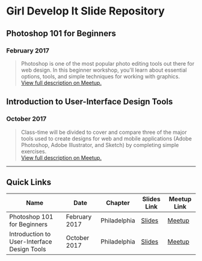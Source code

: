 # Girl Develop It Slide Repository

## Photoshop 101 for Beginners
### February 2017

> Photoshop is one of the most popular photo editing tools out there for web design. In this beginner workshop, you'll learn about essential options, tools, and simple techniques for working with graphics.  
[View full description on Meetup.](https://www.meetup.com/Girl-Develop-It-Philadelphia/events/237414062)

## Introduction to User-Interface Design Tools
### October 2017

> Class-time will be divided to cover and compare three of the major tools used to create designs for web and mobile applications (Adobe Photoshop, Adobe Illustrator, and Sketch) by completing simple exercises.  
[View full description on Meetup.](https://www.meetup.com/Girl-Develop-It-Philadelphia/events/242366541)

---

## Quick Links

Name | Date | Chapter | Slides Link | Meetup Link
--- | --- | --- | --- | ---
Photoshop 101 for Beginners | February  2017 | Philadelphia | [Slides](https://bridgetcreed.github.io/gdiphilly-photoshop101-feb2017) | [Meetup](https://www.meetup.com/Girl-Develop-It-Philadelphia/events/237414062)
Introduction to User-Interface Design Tools | October 2017 | Philadelphia | [Slides](https://bridgetcreed.github.io/gdiphilly-uitools-oct2017) | [Meetup](https://www.meetup.com/Girl-Develop-It-Philadelphia/events/242366541)

